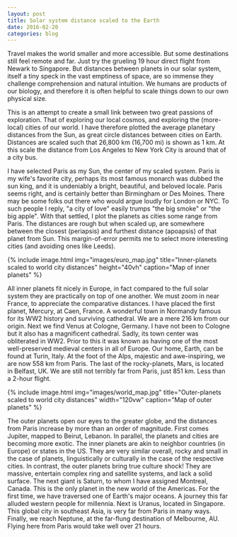 ```yaml
---
layout: post
title: Solar system distance scaled to the Earth
date: 2016-02-20
categories: blog
---
```


Travel makes the world smaller and more accessible. But some 
destinations still feel remote and far. Just try the grueling 
19 hour direct flight from Newark to Singapore. But
distances between planets in our solar system, itself a tiny speck in the 
vast emptiness of space, are so immense they challenge comprehension 
and natural intuition. We humans are products of our biology, 
and therefore it  is often helpful to scale things down to 
our own physical size.

This is an attempt to create a small link between two great 
passions of exploration. That of exploring our local cosmos, and 
exploring the (more-local) cities of our world. I have therefore 
plotted the average planetary distances from the Sun, as great 
circle distances between cities on Earth. Distances are scaled 
such that 26,800 km (16,700 mi) is shown as 1 km. At this scale 
the distance from Los Angeles to New York City is around that of 
a city bus.

I have selected Paris as my Sun, the center of my scaled system. 
Paris is my wife's favorite city, perhaps its most famous monarch 
was dubbed the sun king,  and it is undeniably a 
bright, beautiful, and beloved locale. Paris seems right, and 
is certainly better than Birmingham or Des Moines. There may be some 
folks out there who would argue loudly for London or NYC.
To such people I reply, "a city of love" easily trumps 
"the big smoke" or "the big apple". 
With that settled, I plot the planets as cities some range from 
Paris. The distances are rough but when scaled up, are somewhere 
between the closest (periapsis) and furthest distance (apoapsis) 
of that planet from Sun. This margin-of-error permits me to select 
more interesting cities (and avoiding ones like Leeds). 

{% include image.html img="images/euro_map.jpg" title="Inner-planets scaled to world city distances" 
    height="40vh" caption="Map of inner planets" %}

All inner planets fit nicely in Europe, in fact compared to the full 
solar system they are practically on top of one another. We must 
zoom in near France, to appreciate the comparative distances.
I have placed the first planet, Mercury, at Caen, France.
A wonderful town in Normandy famous for its WW2 history and 
surviving cathedral. We are a mere 216 km from our origin.
Next we find Venus at Cologne, Germany. I have not been to Cologne 
but it also has a magnificent cathedral. Sadly, its town center 
was obliterated in WW2. Prior to this it was known as having 
one of the most well-preserved medieval centers in all of Europe. 
Our home, Earth, can be found at Turin, Italy. At the foot of the Alps, 
majestic and awe-inspiring, we are now 558 km from Paris. 
The last of the rocky-planets, Mars, is located in 
Belfast, UK. We are still not terribly far from Paris, just 851 km. 
Less than a 2-hour flight.

{% include image.html img="images/world_map.jpg" title="Outer-planets scaled to world city distances" 
    width="120vw" caption="Map of outer planets" %}

The outer planets open our eyes to the greater globe, and the distances 
from Paris increase by more than an order of magnitude. First comes 
Jupiter, mapped to Beirut, Lebanon. In parallel, the planets and cities 
are becoming more exotic. The inner planets are akin to neighbor 
countries (in Europe) or states in the US. They are very similar overall, 
rocky and small in the case of planets, linguistically or culturally 
in the case of the respective cities. In contrast, the outer 
planets bring true culture shock! They are massive, entertain complex 
ring and satellite systems, and lack a solid surface. 
The next giant is Saturn, to whom I have assigned Montreal, Canada. 
This is the only planet in the new world of the Americas. 
For the first time, we have traversed one of Earth's major oceans. 
A journey this far alluded western people for millennia. 
Next is Uranus, located in Singapore. This global city in southeast 
Asia, is very far from Paris in many ways. Finally, we reach Neptune, 
at the far-flung destination of Melbourne, AU. Flying here from Paris 
would take well over 21 hours.
